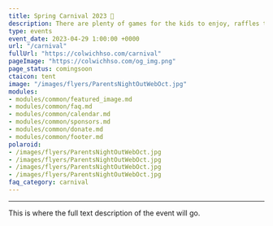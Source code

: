 ```yaml
---
title: Spring Carnival 2023 🎪
description: There are plenty of games for the kids to enjoy, raffles to be won, and money to be raised for CES.
type: events
event_date: 2023-04-29 1:00:00 +0000
url: "/carnival"
fullUrl: "https://colwichhso.com/carnival"
pageImage: "https://colwichhso.com/og_img.png"
page_status: comingsoon
ctaicon: tent
image: "/images/flyers/ParentsNightOutWebOct.jpg"
modules:
- modules/common/featured_image.md
- modules/common/faq.md
- modules/common/calendar.md
- modules/common/sponsors.md
- modules/common/donate.md
- modules/common/footer.md
polaroid: 
- /images/flyers/ParentsNightOutWebOct.jpg
- /images/flyers/ParentsNightOutWebOct.jpg
- /images/flyers/ParentsNightOutWebOct.jpg
- /images/flyers/ParentsNightOutWebOct.jpg
faq_category: carnival
---
```

---
This is where the full text description of the event will go.